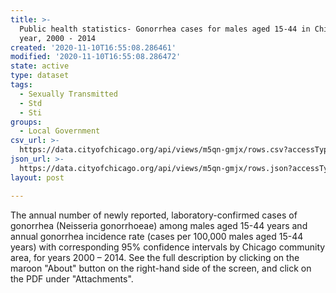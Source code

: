 ```yaml
---
title: >-
  Public health statistics- Gonorrhea cases for males aged 15-44 in Chicago, by
  year, 2000 - 2014
created: '2020-11-10T16:55:08.286461'
modified: '2020-11-10T16:55:08.286472'
state: active
type: dataset
tags:
  - Sexually Transmitted
  - Std
  - Sti
groups:
  - Local Government
csv_url: >-
  https://data.cityofchicago.org/api/views/m5qn-gmjx/rows.csv?accessType=DOWNLOAD
json_url: >-
  https://data.cityofchicago.org/api/views/m5qn-gmjx/rows.json?accessType=DOWNLOAD
layout: post

---
```

The annual number of newly reported, laboratory-confirmed cases of gonorrhea (Neisseria gonorrhoeae) among males aged 15-44 years and annual gonorrhea incidence rate (cases per 100,000 males aged 15-44 years) with corresponding 95% confidence intervals by Chicago community area, for years 2000 – 2014.  See the full description by clicking on the maroon "About" button on the right-hand side of the screen, and click on the PDF under "Attachments".

